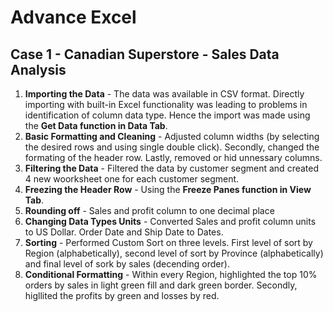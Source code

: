# Advance Excel
## Case 1 - Canadian Superstore - Sales Data Analysis

1. **Importing the Data** - The data was available in CSV format. Directly importing with built-in Excel functionality was leading to problems in identification of column data type. Hence the import was made using the **Get Data function in Data Tab**.
2. **Basic Formatting and Cleaning** - Adjusted column widths (by selecting the desired rows and using single double click). Secondly, changed the formating of the header row. Lastly, removed or hid unnessary columns.
3. **Filtering the Data** - Filtered the data by customer segment and created 4 new woorksheet one for each customer segment.
4. **Freezing the Header Row** - Using the **Freeze Panes function in View Tab**.
5. **Rounding off** - Sales and profit column to one decimal place
6. **Changing Data Types Units** - Converted Sales and profit column units to US Dollar. Order Date and Ship Date to Dates.
7. **Sorting** - Performed Custom Sort on three levels. First level of sort by Region (alphabetically), second level of sort by Province (alphabetically) and final level of sork by sales (decending order).
8. **Conditional Formatting** - Within every Region, highlighted the top 10% orders by sales in light green fill and dark green border. Secondly, higllited the profits by green and losses by red.
